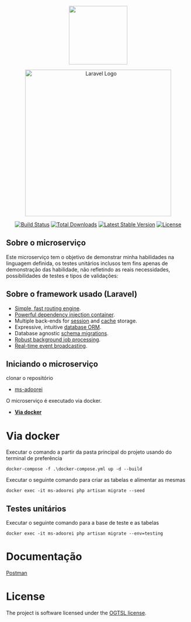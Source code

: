 
<p align="center">
<a href="hhttps://www.adoorei.com.br/" target="_blank">
<img src="https://adoorei.s3.us-east-2.amazonaws.com/images/loje_teste_logoadoorei_1662476663.png" width="160"></a>
</p>
<p align="center"><a href="https://laravel.com" target="_blank"><img src="https://media.licdn.com/dms/image/D4D0BAQF4UjxjXJj6Qg/company-logo_200_200/0/1703105703892/hubii_co_logo?e=2147483647&v=beta&t=bV-icn8A01x2tTyb6vmy2nD1I4slyiAO8kokZbP4eS0" width="400" alt="Laravel Logo"></a></p>

<p align="center">
<a href="https://github.com/laravel/framework/actions"><img src="https://github.com/laravel/framework/workflows/tests/badge.svg" alt="Build Status"></a>
<a href="https://packagist.org/packages/laravel/framework"><img src="https://img.shields.io/packagist/dt/laravel/framework" alt="Total Downloads"></a>
<a href="https://packagist.org/packages/laravel/framework"><img src="https://img.shields.io/packagist/v/laravel/framework" alt="Latest Stable Version"></a>
<a href="https://packagist.org/packages/laravel/framework"><img src="https://img.shields.io/packagist/l/laravel/framework" alt="License"></a>
</p>

## Sobre o microserviço

Este microserviço tem o objetivo de demonstrar minha habilidades na linguagem definida, os testes unitários inclusos tem fins apenas de demonstração das habilidade, não refletindo as reais necessidades, possibilidades de testes e tipos de validações:

## Sobre o framework usado (Laravel)

- [Simple, fast routing engine](https://laravel.com/docs/routing).
- [Powerful dependency injection container](https://laravel.com/docs/container).
- Multiple back-ends for [session](https://laravel.com/docs/session) and [cache](https://laravel.com/docs/cache) storage.
- Expressive, intuitive [database ORM](https://laravel.com/docs/eloquent).
- Database agnostic [schema migrations](https://laravel.com/docs/migrations).
- [Robust background job processing](https://laravel.com/docs/queues).
- [Real-time event broadcasting](https://laravel.com/docs/broadcasting).


## Iniciando o microserviço

clonar o repositório

- [ms-adoorei](https://github.com/lnascimento01/adoorei-teste-backend)

O microserviço é executado via docker.

- **[Via docker](https://www.docker.com)**

# Via docker

Executar o comando a partir da pasta principal do projeto usando do terminal de preferência

```
docker-compose -f .\docker-compose.yml up -d --build
```

Executar o seguinte comando para criar as tabelas e alimentar as mesmas

```
docker exec -it ms-adoorei php artisan migrate --seed 
```

## Testes unitários

Executar o seguinte comando para a base de teste e as tabelas

```
docker exec -it ms-adoorei php artisan migrate --env=testing  
```

# Documentação

[Postman](https://www.postman.com/first-avengers/workspace/adoorei)

# License

The project is software licensed under the [OGTSL license](https://opensource.org/license/opengroup-php/).
